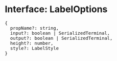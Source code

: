 # Interface: LabelOptions

<pre>
{
  propName?: string,
  input?: boolean | <Ref to="./serialized-terminal">SerializedTerminal</Ref>,
  output?: boolean | <Ref to="./serialized-terminal">SerializedTerminal</Ref>,
  height?: number,
  style?: <Ref to="./label-style">LabelStyle</Ref>
}
</pre>

<script setup>
import Ref from '../../../../../components/api/Ref.vue';
</script>

